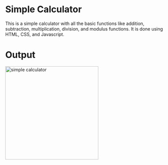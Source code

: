 # Simple Calculator
This is a simple calculator with all the basic functions like addition, subtraction, multiplication, division, and modulus functions.
It is done using HTML, CSS, and Javascript.
# Output
<img width="293" alt="simple calculator" src="https://github.com/srideviparimi/Calculator/assets/161400433/cd5e9b37-3b0b-42ce-b4a9-026d87759538">

